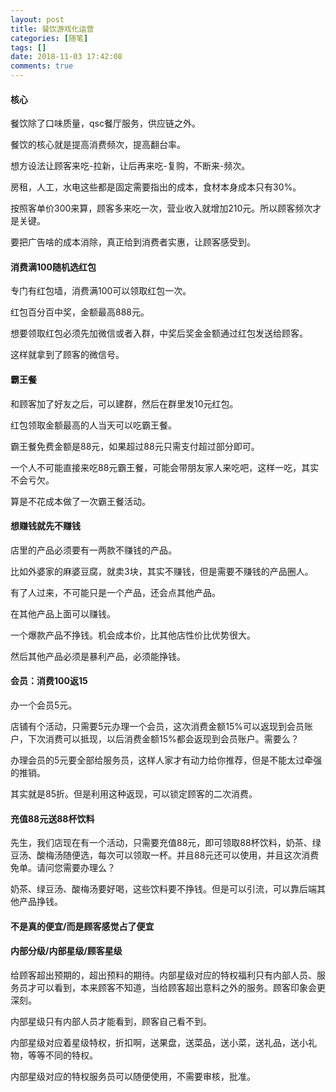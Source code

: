 ```yaml
---
layout: post
title: 餐饮游戏化运营
categories: [随笔]
tags: []
date: 2018-11-03 17:42:08
comments: true
---
```


#### 核心

餐饮除了口味质量，qsc餐厅服务，供应链之外。

餐饮的核心就是提高消费频次，提高翻台率。

想方设法让顾客来吃-拉新，让后再来吃-复购，不断来-频次。

房租，人工，水电这些都是固定需要指出的成本，食材本身成本只有30%。

按照客单价300来算，顾客多来吃一次，营业收入就增加210元。所以顾客频次才是关键。

要把广告啥的成本消除，真正给到消费者实惠，让顾客感受到。

#### 消费满100随机选红包

专门有红包墙，消费满100可以领取红包一次。

红包百分百中奖，金额最高888元。

想要领取红包必须先加微信或者入群，中奖后奖金金额通过红包发送给顾客。

这样就拿到了顾客的微信号。

#### 霸王餐

和顾客加了好友之后，可以建群，然后在群里发10元红包。

红包领取金额最高的人当天可以吃霸王餐。

霸王餐免费金额是88元，如果超过88元只需支付超过部分即可。

一个人不可能直接来吃88元霸王餐，可能会带朋友家人来吃吧，这样一吃，其实不会亏欠。

算是不花成本做了一次霸王餐活动。

#### 想赚钱就先不赚钱

店里的产品必须要有一两款不赚钱的产品。

比如外婆家的麻婆豆腐，就卖3块，其实不赚钱，但是需要不赚钱的产品圈人。

有了人过来，不可能只是一个产品，还会点其他产品。

在其他产品上面可以赚钱。

一个爆款产品不挣钱。机会成本价，比其他店性价比优势很大。

然后其他产品必须是暴利产品，必须能挣钱。

#### 会员：消费100返15

办一个会员5元。

店铺有个活动，只需要5元办理一个会员，这次消费金额15%可以返现到会员账户，下次消费可以抵现，以后消费金额15%都会返现到会员账户。需要么？

办理会员的5元要全部给服务员，这样人家才有动力给你推荐，但是不能太过牵强的推销。

其实就是85折。但是利用这种返现，可以锁定顾客的二次消费。

#### 充值88元送88杯饮料

先生，我们店现在有一个活动，只需要充值88元，即可领取88杯饮料，奶茶、绿豆汤、酸梅汤随便选，每次可以领取一杯。并且88元还可以使用，并且这次消费免单。请问您需要办理么？

奶茶、绿豆汤、酸梅汤要好喝，这些饮料要不挣钱。但是可以引流，可以靠后端其他产品挣钱。

#### 不是真的便宜/而是顾客感觉占了便宜


#### 内部分级/内部星级/顾客星级

给顾客超出预期的，超出预料的期待。内部星级对应的特权福利只有内部人员、服务员才可以看到，本来顾客不知道，当给顾客超出意料之外的服务。顾客印象会更深刻。

内部星级只有内部人员才能看到，顾客自己看不到。

内部星级对应着星级特权，折扣啊，送果盘，送菜品，送小菜，送礼品，送小礼物，等等不同的特权。

内部星级对应的特权服务员可以随便使用，不需要审核，批准。









